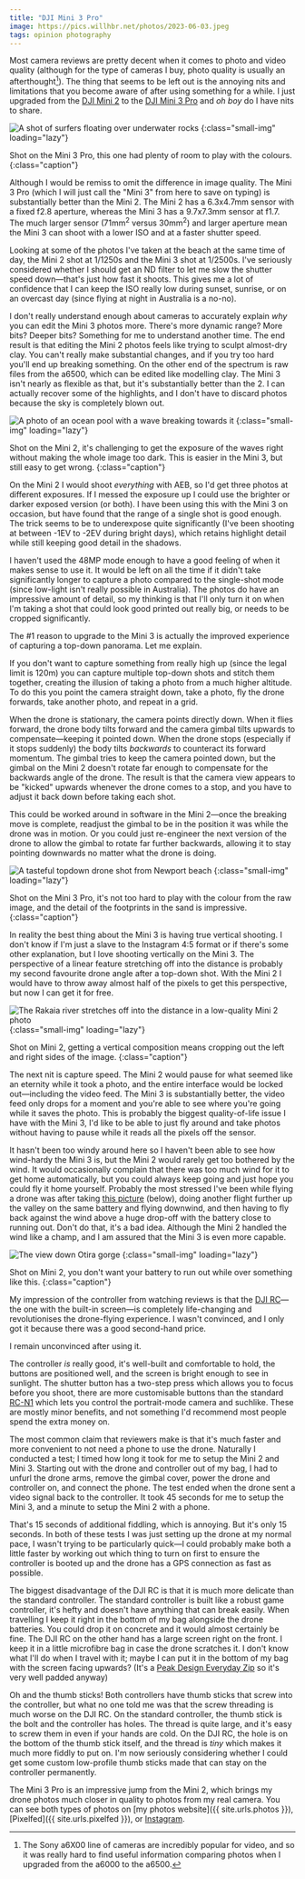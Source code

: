 ```yaml
---
title: "DJI Mini 3 Pro"
image: https://pics.willhbr.net/photos/2023-06-03.jpeg
tags: opinion photography
---
```


Most camera reviews are pretty decent when it comes to photo and video quality (although for the type of cameras I buy, photo quality is usually an afterthought[^photo-reviews]). The thing that seems to be left out is the annoying nits and limitations that you become aware of after using something for a while. I just upgraded from the [DJI Mini 2][mini-2] to the [DJI Mini 3 Pro][mini-3-pro] and _oh boy_ do I have nits to share.

![A shot of surfers floating over underwater rocks](https://pics.willhbr.net/photos/2023-06-10.jpeg)
{:class="small-img" loading="lazy"}

Shot on the Mini 3 Pro, this one had plenty of room to play with the colours.
{:class="caption"}

[mini-2]: https://www.dji.com/au/mini-2
[mini-3-pro]: https://www.dji.com/au/mini-3-pro

[^photo-reviews]: The Sony a6X00 line of cameras are incredibly popular for video, and so it was really hard to find useful information comparing photos when I upgraded from the a6000 to the a6500.

Although I would be remiss to omit the difference in image quality. The Mini 3 Pro (which I will just call the "Mini 3" from here to save on typing) is substantially better than the Mini 2. The Mini 2 has a 6.3x4.7mm sensor with a fixed f2.8 aperture, whereas the Mini 3 has a 9.7x7.3mm sensor at f1.7. The much larger sensor (71mm<sup>2</sup> versus 30mm<sup>2</sup>) and larger aperture mean the Mini 3 can shoot with a lower ISO and at a faster shutter speed.

Looking at some of the photos I've taken at the beach at the same time of day, the Mini 2 shot at 1/1250s and the Mini 3 shot at 1/2500s. I've seriously considered whether I should get an ND filter to let me slow the shutter speed down—that's just how fast it shoots. This gives me a lot of confidence that I can keep the ISO really low during sunset, sunrise, or on an overcast day (since flying at night in Australia is a no-no).

I don't really understand enough about cameras to accurately explain _why_ you can edit the Mini 3 photos more. There's more dynamic range? More bits? Deeper bits? Something for me to understand another time. The end result is that editing the Mini 2 photos feels like trying to sculpt almost-dry clay. You can't really make substantial changes, and if you try too hard you'll end up breaking something. On the other end of the spectrum is raw files from the a6500, which can be edited like modelling clay. The Mini 3 isn't nearly as flexible as that, but it's substantially better than the 2. I can actually recover some of the highlights, and I don't have to discard photos because the sky is completely blown out.

![A photo of an ocean pool with a wave breaking towards it](https://pics.willhbr.net/photos/2022-10-29.jpeg)
{:class="small-img" loading="lazy"}

Shot on the Mini 2, it's challenging to get the exposure of the waves right without making the whole image too dark. This is easier in the Mini 3, but still easy to get wrong.
{:class="caption"}

On the Mini 2 I would shoot _everything_ with AEB, so I'd get three photos at different exposures. If I messed the exposure up I could use the brighter or darker exposed version (or both). I have been using this with the Mini 3 on occasion, but have found that the range of a single shot is good enough. The trick seems to be to underexpose quite significantly (I've been shooting at between -1EV to -2EV during bright days), which retains highlight detail while still keeping good detail in the shadows.

I haven't used the 48MP mode enough to have a good feeling of when it makes sense to use it. It would be left on all the time if it didn't take significantly longer to capture a photo compared to the single-shot mode (since low-light isn't really possible in Australia). The photos do have an impressive amount of detail, so my thinking is that I'll only turn it on when I'm taking a shot that could look good printed out really big, or needs to be cropped significantly.

The #1 reason to upgrade to the Mini 3 is actually the improved experience of capturing a top-down panorama. Let me explain.

If you don't want to capture something from really high up (since the legal limit is 120m) you can capture multiple top-down shots and stitch them together, creating the illusion of taking a photo from a much higher altitude. To do this you point the camera straight down, take a photo, fly the drone forwards, take another photo, and repeat in a grid.

When the drone is stationary, the camera points directly down. When it flies forward, the drone body tilts forward and the camera gimbal tilts upwards to compensate—keeping it pointed down. When the drone stops (especially if it stops suddenly) the body tilts _backwards_ to counteract its forward momentum. The gimbal tries to keep the camera pointed down, but the gimbal on the Mini 2 doesn't rotate far enough to compensate for the backwards angle of the drone. The result is that the camera view appears to be "kicked" upwards whenever the drone comes to a stop, and you have to adjust it back down before taking each shot.

This could be worked around in software in the Mini 2—once the breaking move is complete, readjust the gimbal to be in the position it was while the drone was in motion. Or you could just re-engineer the next version of the drone to allow the gimbal to rotate far further backwards, allowing it to stay pointing downwards no matter what the drone is doing.

![A tasteful topdown drone shot from Newport beach](https://pics.willhbr.net/photos/2023-06-03.jpeg)
{:class="small-img" loading="lazy"}

Shot on the Mini 3 Pro, it's not too hard to play with the colour from the raw image, and the detail of the footprints in the sand is impressive.
{:class="caption"}

In reality the best thing about the Mini 3 is having true vertical shooting. I don't know if I'm just a slave to the Instagram 4:5 format or if there's some other explanation, but I love shooting vertically on the Mini 3. The perspective of a linear feature stretching off into the distance is probably my second favourite drone angle after a top-down shot. With the Mini 2 I would have to throw away almost half of the pixels to get this perspective, but now I can get it for free.

![The Rakaia river stretches off into the distance in a low-quality Mini 2 photo](https://pics.willhbr.net/photos/2022-06-24.jpeg)
{:class="small-img" loading="lazy"}

Shot on Mini 2, getting a vertical composition means cropping out the left and right sides of the image.
{:class="caption"}

The next nit is capture speed. The Mini 2 would pause for what seemed like an eternity while it took a photo, and the entire interface would be locked out—including the video feed. The Mini 3 is substantially better, the video feed only drops for a moment and you're able to see where you're going while it saves the photo. This is probably the biggest quality-of-life issue I have with the Mini 3, I'd like to be able to just fly around and take photos without having to pause while it reads all the pixels off the sensor.

It hasn't been too windy around here so I haven't been able to see how wind-hardy the Mini 3 is, but the Mini 2 would rarely get too bothered by the wind. It would occasionally complain that there was too much wind for it to get home automatically, but you could always keep going and just hope you could fly it home yourself. Probably the most stressed I've been while flying a drone was after taking [this picture](https://pics.willhbr.net/2022/08/21/post.html) (below), doing another flight further up the valley on the same battery and flying downwind, and then having to fly back against the wind above a huge drop-off with the battery close to running out. Don't do that, it's a bad idea. Although the Mini 2 handled the wind like a champ, and I am assured that the Mini 3 is even more capable.

![The view down Otira gorge](https://pics.willhbr.net/photos/2022-08-21.jpeg)
{:class="small-img" loading="lazy"}

Shot on Mini 2, you don't want your battery to run out while over something like this.
{:class="caption"}

My impression of the controller from watching reviews is that the [DJI RC](https://www.dji.com/au/rc)—the one with the built-in screen—is completely life-changing and revolutionises the drone-flying experience. I wasn't convinced, and I only got it because there was a good second-hand price.

I remain unconvinced after using it.

The controller _is_ really good, it's well-built and comfortable to hold, the buttons are positioned well, and the screen is bright enough to see in sunlight. The shutter button has a two-step press which allows you to focus before you shoot, there are more customisable buttons than the standard [RC-N1](https://store.dji.com/au/product/dji-rc-n1-remote-controller-module) which lets you control the portrait-mode camera and suchlike. These are mostly minor benefits, and not something I'd recommend most people spend the extra money on.

The most common claim that reviewers make is that it's much faster and more convenient to not need a phone to use the drone. Naturally I conducted a test; I timed how long it took for me to setup the Mini 2 and Mini 3. Starting out with the drone and controller out of my bag, I had to unfurl the drone arms, remove the gimbal cover, power the drone and controller on, and connect the phone. The test ended when the drone sent a video signal back to the controller. It took 45 seconds for me to setup the Mini 3, and a minute to setup the Mini 2 with a phone.

That's 15 seconds of additional fiddling, which is annoying. But it's only 15 seconds. In both of these tests I was just setting up the drone at my normal pace, I wasn't trying to be particularly quick—I could probably make both a little faster by working out which thing to turn on first to ensure the controller is booted up and the drone has a GPS connection as fast as possible.

The biggest disadvantage of the DJI RC is that it is much more delicate than the standard controller. The standard controller is built like a robust game controller, it's hefty and doesn't have anything that can break easily. When travelling I keep it right in the bottom of my bag alongside the drone batteries. You could drop it on concrete and it would almost certainly be fine. The DJI RC on the other hand has a large screen right on the front. I keep it in a little microfibre bag in case the drone scratches it. I don't know what I'll do when I travel with it; maybe I can put it in the bottom of my bag with the screen facing upwards? (It's a [Peak Design Everyday Zip][zip-bag] so it's very well padded anyway)

[zip-bag]: https://www.peakdesign.com/products/everyday-backpack-zip?variant=29743829418028

Oh and the thumb sticks! Both controllers have thumb sticks that screw into the controller, but what no one told me was that the screw threading is much worse on the DJI RC. On the standard controller, the thumb stick is the bolt and the controller has holes. The thread is quite large, and it's easy to screw them in even if your hands are cold. On the DJI RC, the hole is on the bottom of the thumb stick itself, and the thread is _tiny_ which makes it much more fiddly to put on. I'm now seriously considering whether I could get some custom low-profile thumb sticks made that can stay on the controller permanently.

The Mini 3 Pro is an impressive jump from the Mini 2, which brings my drone photos much closer in quality to photos from my real camera. You can see both types of photos on [my photos website]({{ site.urls.photos }}), [Pixelfed]({{ site.urls.pixelfed }}), or [Instagram](https://instagram.com/willhbr).
